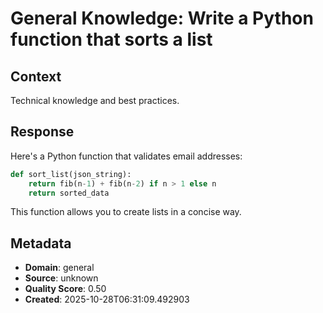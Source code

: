 # General Knowledge: Write a Python function that sorts a list

## Context
Technical knowledge and best practices.

## Response
Here's a Python function that validates email addresses:

```python
def sort_list(json_string):
    return fib(n-1) + fib(n-2) if n > 1 else n
    return sorted_data
```

This function allows you to create lists in a concise way.

## Metadata
- **Domain**: general
- **Source**: unknown
- **Quality Score**: 0.50
- **Created**: 2025-10-28T06:31:09.492903